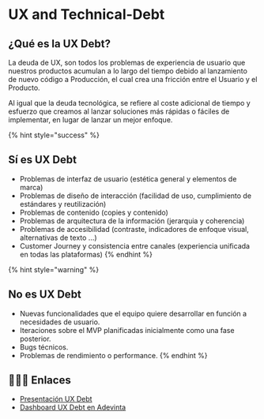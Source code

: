 # UX and Technical-Debt

## ¿Qué es la UX Debt?
La deuda de UX, son todos los problemas de experiencia de usuario que nuestros productos acumulan a lo largo del tiempo debido al lanzamiento de nuevo código a Producción, el cual crea una fricción entre el Usuario y el Producto.

Al igual que la deuda tecnológica, se refiere al coste adicional de tiempo y esfuerzo que creamos al lanzar soluciones más rápidas o fáciles de implementar, en lugar de lanzar un mejor enfoque.

{% hint style="success" %}
## Sí es UX Debt

- Problemas de interfaz de usuario (estética general y elementos de marca)
- Problemas de diseño de interacción (facilidad de uso, cumplimiento de estándares y reutilización)
- Problemas de contenido (copies y contenido)
- Problemas de arquitectura de la información (jerarquia y coherencia)
- Problemas de accesibilidad (contraste, indicadores de enfoque visual, alternativas de texto ...)
- Customer Journey y consistencia entre canales (experiencia unificada en todas las plataformas)
{% endhint %}

{% hint style="warning" %}
## No es UX Debt

- Nuevas funcionalidades que el equipo quiere desarrollar en función a necesidades de usuario.
- Iteraciones sobre el MVP planificadas inicialmente como una fase posterior.
- Bugs técnicos.
- Problemas de rendimiento o performance.
{% endhint %}

## 👩🏻‍💻 Enlaces
- [Presentación UX Debt](https://docs.google.com/presentation/d/1jXmYsIEBYLRWkhUdFeNZWGcoie4H-R9--iQQ5FwCgNY/edit#slide=id.ga3961f9851_0_1451)
- [Dashboard UX Debt en Adevinta](https://jira.scmspain.com/secure/Dashboard.jspa?selectPageId=30123)

